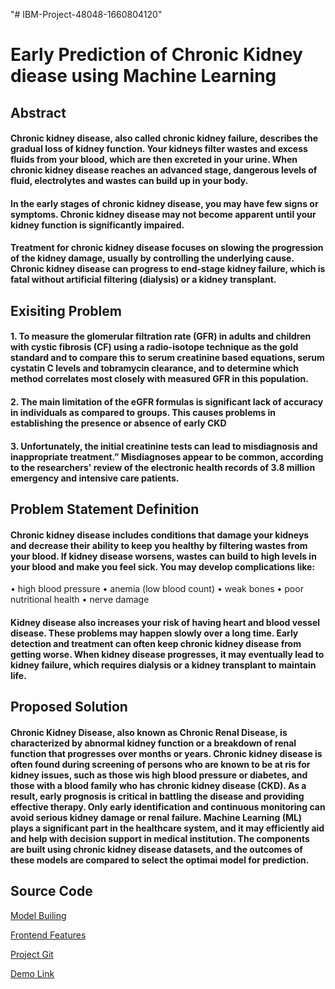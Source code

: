 "# IBM-Project-48048-1660804120" 

# Early Prediction of Chronic Kidney diease using Machine Learning 

## Abstract
#### Chronic kidney disease, also called chronic kidney failure, describes the gradual loss of kidney function. Your kidneys filter wastes and excess fluids from your blood, which are then excreted in your urine. When chronic kidney disease reaches an advanced stage, dangerous levels of fluid, electrolytes and wastes can build up in your body.

#### In the early stages of chronic kidney disease, you may have few signs or symptoms. Chronic kidney disease may not become apparent until your kidney function is significantly impaired.

#### Treatment for chronic kidney disease focuses on slowing the progression of the kidney damage, usually by controlling the underlying cause. Chronic kidney disease can progress to end-stage kidney failure, which is fatal without artificial filtering (dialysis) or a kidney transplant.

## Exisiting Problem
#### 1.	To measure the glomerular filtration rate (GFR) in adults and children with cystic fibrosis (CF) using a radio-isotope technique as the gold standard and to compare this to serum creatinine based equations, serum cystatin C levels and tobramycin clearance, and to determine which method correlates most closely with measured GFR in this population.

#### 2.	The main limitation of the eGFR formulas is significant lack of accuracy in individuals as compared to groups. This causes problems in establishing the presence or absence of early CKD

#### 3.	Unfortunately, the initial creatinine tests can lead to misdiagnosis and inappropriate treatment.” Misdiagnoses appear to be common, according to the researchers' review of the electronic health records of 3.8 million emergency and intensive care patients.

## Problem Statement Definition
#### Chronic kidney disease includes conditions that damage your kidneys and decrease their ability to keep you healthy by filtering wastes from your blood. If kidney disease worsens, wastes can build to high levels in your blood and make you feel sick. You may develop complications like:
•	high blood pressure
•	anemia (low blood count)
•	weak bones
•	poor nutritional health
•	nerve damage

#### Kidney disease also increases your risk of having heart and blood vessel disease. These problems may happen slowly over a long time. Early detection and treatment can often keep chronic kidney disease from getting worse. When kidney disease progresses, it may eventually lead to kidney failure, which requires dialysis or a kidney transplant to maintain life.

## Proposed Solution
#### Chronic Kidney Disease, also known as Chronic Renal Disease, is characterized by abnormal kidney function or a breakdown of renal function that progresses over months or years. Chronic kidney disease is often found during screening of persons who are known to be at ris for kidney issues, such as those wis high blood pressure or diabetes, and those with a blood family who has chronic kidney disease (CKD). As a result, early prognosis is critical in battling the disease and providing effective therapy. Only early identification and continuous monitoring can avoid serious kidney damage or renal failure. Machine Learning (ML) plays a significant part in the healthcare system, and it may efficiently aid and help with decision support in medical institution. The components are built using chronic kidney disease datasets, and the outcomes of these models are compared to select the optimai model for prediction.

## Source Code
[Model Builing](https://github.com/mohamed8270/Machine-Learning-Kidney-Disease-Prediction-/tree/main/Kidney%20Chronic%20Model/Model%20Building)

[Frontend Features](https://github.com/mohamed8270/Machine-Learning-Kidney-Disease-Prediction-/tree/main/Kidney%20Chronic%20Model/Application%20Building)

[Project Git](https://github.com/mohamed8270/Machine-Learning-Kidney-Disease-Prediction-)

[Demo Link]()













